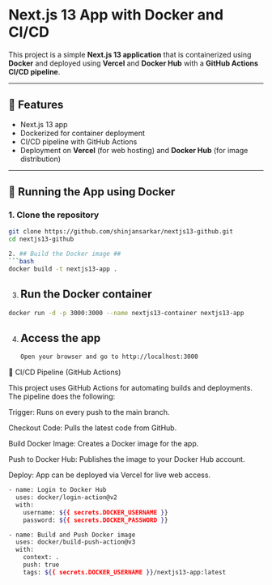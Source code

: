 
# Next.js 13 App with Docker and CI/CD

This project is a simple **Next.js 13 application** that is containerized using **Docker** and deployed using **Vercel** and **Docker Hub** with a **GitHub Actions CI/CD pipeline**.

---

## 🚀 Features
- Next.js 13 app
- Dockerized for container deployment
- CI/CD pipeline with GitHub Actions
- Deployment on **Vercel** (for web hosting) and **Docker Hub** (for image distribution)

---

## 🐳 Running the App using Docker

### 1. Clone the repository
```bash
git clone https://github.com/shinjansarkar/nextjs13-github.git
cd nextjs13-github

2. ## Build the Docker image ##
```bash
docker build -t nextjs13-app .

```
3. ## Run the Docker container ##
  ```bash
docker run -d -p 3000:3000 --name nextjs13-container nextjs13-app

  ```

4. ## Access the app ##
   ```bash
   Open your browser and go to http://localhost:3000
   ```

🔄 CI/CD Pipeline (GitHub Actions)

This project uses GitHub Actions for automating builds and deployments.
The pipeline does the following:

Trigger: Runs on every push to the main branch.

Checkout Code: Pulls the latest code from GitHub.

Build Docker Image: Creates a Docker image for the app.

Push to Docker Hub: Publishes the image to your Docker Hub account.

Deploy: App can be deployed via Vercel for live web access.

```bash
- name: Login to Docker Hub
  uses: docker/login-action@v2
  with:
    username: ${{ secrets.DOCKER_USERNAME }}
    password: ${{ secrets.DOCKER_PASSWORD }}

- name: Build and Push Docker image
  uses: docker/build-push-action@v3
  with:
    context: .
    push: true
    tags: ${{ secrets.DOCKER_USERNAME }}/nextjs13-app:latest
```



   

